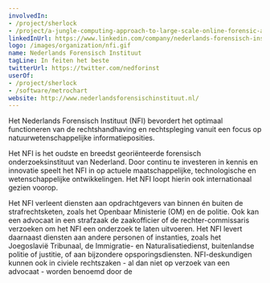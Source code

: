 ```yaml
---
involvedIn:
- /project/sherlock
- /project/a-jungle-computing-approach-to-large-scale-online-forensic-analysis
linkedInUrl: https://www.linkedin.com/company/nederlands-forensisch-instituut
logo: /images/organization/nfi.gif
name: Nederlands Forensisch Instituut
tagLine: In feiten het beste
twitterUrl: https://twitter.com/nedforinst
userOf:
- /project/sherlock
- /software/metrochart
website: http://www.nederlandsforensischinstituut.nl/
---
```

Het Nederlands Forensisch Instituut (NFI) bevordert het optimaal functioneren van de rechtshandhaving en rechtspleging vanuit een focus op natuurwetenschappelijke informatieposities.

Het NFI is het oudste en breedst georiënteerde forensisch onderzoeksinstituut van Nederland. Door continu te investeren in kennis en innovatie speelt het NFI in op actuele maatschappelijke, technologische en wetenschappelijke ontwikkelingen. Het NFI loopt hierin ook internationaal gezien voorop.

Het NFI verleent diensten aan opdrachtgevers van binnen én buiten de strafrechtsketen, zoals het Openbaar Ministerie (OM) en de politie. Ook kan een advocaat in een strafzaak de zaakofficier of de rechter-commissaris verzoeken om het NFI een onderzoek te laten uitvoeren. Het NFI levert daarnaast diensten aan andere personen of instanties, zoals het Joegoslavië Tribunaal, de Immigratie- en Naturalisatiedienst, buitenlandse politie of justitie, of aan bijzondere opsporingsdiensten. NFI-deskundigen kunnen ook in civiele rechtszaken - al dan niet op verzoek van een advocaat - worden benoemd door de
